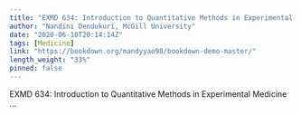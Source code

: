 ```yaml
---
title: "EXMD 634: Introduction to Quantitative Methods in Experimental Medicine"
author: "Nandini Dendukuri, McGill University"
date: "2020-06-10T20:14:14Z"
tags: [Medicine]
link: "https://bookdown.org/mandyyao98/bookdown-demo-master/"
length_weight: "33%"
pinned: false
---
```


EXMD 634: Introduction to Quantitative Methods in Experimental Medicine ...
